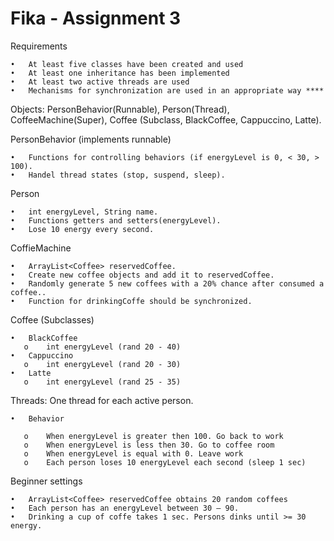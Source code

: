 # Fika - Assignment 3

Requirements 

    •	At least five classes have been created and used 
    •	At least one inheritance has been implemented
    •	At least two active threads are used
    •	Mechanisms for synchronization are used in an appropriate way ****


Objects: PersonBehavior(Runnable), Person(Thread), CoffeeMachine(Super), Coffee (Subclass, BlackCoffee, Cappuccino, Latte).

PersonBehavior (implements runnable) 

    •	Functions for controlling behaviors (if energyLevel is 0, < 30, > 100).
    •	Handel thread states (stop, suspend, sleep).

Person

    •	int energyLevel, String name.
    •	Functions getters and setters(energyLevel).
    •   Lose 10 energy every second.

CoffieMachine

    •	ArrayList<Coffee> reservedCoffee.
    •	Create new coffee objects and add it to reservedCoffee.
    •	Randomly generate 5 new coffees with a 20% chance after consumed a coffee..
    •	Function for drinkingCoffe should be synchronized.
  
Coffee (Subclasses)

    •	BlackCoffee
       o	int energyLevel (rand 20 - 40)
    •	Cappuccino
       o	int energyLevel (rand 20 - 30)
    •	Latte
       o	int energyLevel (rand 25 - 35)
    
Threads: One thread for each active person.

    •	Behavior 
  
       o	When energyLevel is greater then 100. Go back to work
       o	When energyLevel is less then 30. Go to coffee room
       o	When energyLevel is equal with 0. Leave work
       o	Each person loses 10 energyLevel each second (sleep 1 sec) 
    

Beginner settings

    •	ArrayList<Coffee> reservedCoffee obtains 20 random coffees 
    •	Each person has an energyLevel between 30 – 90.
    •	Drinking a cup of coffe takes 1 sec. Persons dinks until >= 30 energy.
  


